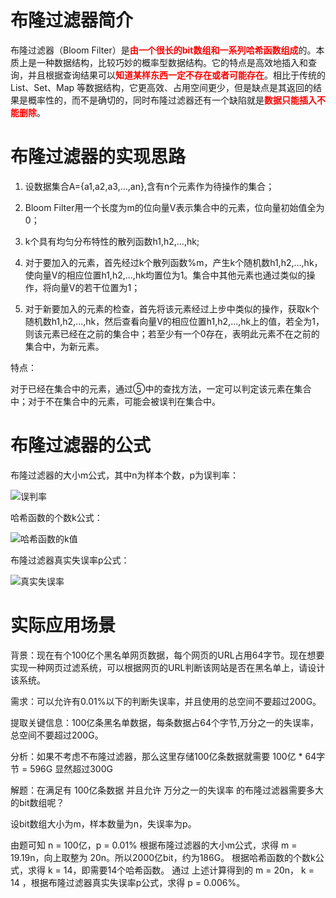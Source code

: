 # 布隆过滤器简介
布隆过滤器（Bloom Filter）是<font color='red'>**由一个很长的bit数组和一系列哈希函数组成**</font>的。本质上是一种数据结构，比较巧妙的概率型数据结构。它的特点是高效地插入和查询，并且根据查询结果可以<font color='red'>**知道某样东西一定不存在或者可能存在**</font>。相比于传统的 List、Set、Map 等数据结构，它更高效、占用空间更少，但是缺点是其返回的结果是概率性的，而不是确切的，同时布隆过滤器还有一个缺陷就是<font color='red'>**数据只能插入不能删除**</font>。

# 布隆过滤器的实现思路

1. 设数据集合A={a1,a2,a3,...,an},含有n个元素作为待操作的集合；

2. Bloom Filter用一个长度为m的位向量V表示集合中的元素，位向量初始值全为0；

3. k个具有均匀分布特性的散列函数h1,h2,...,hk;

4. 对于要加入的元素，首先经过k个散列函数%m，产生k个随机数h1,h2,...,hk，使向量V的相应位置h1,h2,...,hk均置位为1。集合中其他元素也通过类似的操作，将向量V的若干位置为1；

5. 对于新要加入的元素的检查，首先将该元素经过上步中类似的操作，获取k个随机数h1,h2,...,hk，然后查看向量V的相应位置h1,h2,...,hk上的值，若全为1，则该元素已经在之前的集合中；若至少有一个0存在，表明此元素不在之前的集合中，为新元素。

特点：

对于已经在集合中的元素，通过⑤中的查找方法，一定可以判定该元素在集合中；对于不在集合中的元素，可能会被误判在集合中。

# 布隆过滤器的公式
布隆过滤器的大小m公式，其中n为样本个数，p为误判率：

![误判率](/_images/algorithm/domain/bloomfilter/misjudgment_rate.png)

哈希函数的个数k公式：

![哈希函数的k值](/_images/algorithm/domain/bloomfilter/Kvalue_of_hash_function.png)

布隆过滤器真实失误率p公式：

![真实失误率](/_images/algorithm/domain/bloomfilter/true_error_rate.png)

# 实际应用场景 

背景：现在有个100亿个黑名单网页数据，每个网页的URL占用64字节。现在想要实现一种网页过滤系统，可以根据网页的URL判断该网站是否在黑名单上，请设计该系统。

需求：可以允许有0.01%以下的判断失误率，并且使用的总空间不要超过200G。

提取关键信息：100亿条黑名单数据，每条数据占64个字节,万分之一的失误率，总空间不要超过200G。

分析：如果不考虑不布隆过滤器，那么这里存储100亿条数据就需要 100亿 * 64字节 = 596G 显然超过300G

解题：在满足有 100亿条数据 并且允许 万分之一的失误率 的布隆过滤器需要多大的bit数组呢？

设bit数组大小为m，样本数量为n，失误率为p。

由题可知 n = 100亿，p = 0.01%
根据布隆过滤器的大小m公式，求得 m = 19.19n，向上取整为 20n。所以2000亿bit，约为186G。
根据哈希函数的个数k公式，求得 k = 14，即需要14个哈希函数。
通过 上述计算得到的 m = 20n， k = 14 ，根据布隆过滤器真实失误率p公式，求得 p = 0.006%。
​